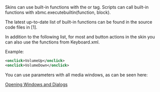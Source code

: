 Skins can use built-in functions with the <onclick> or <onfocus> tag. Scripts can call built-in functions with xbmc.executebuiltin(function, block).  

The latest up-to-date list of built-in functions can be found in the source code files in [1].  

In addition to the following list, for most <onclick> and <onfocus> button actions in the skin you can also use the functions from Keyboard.xml.  

Example:  

```xml
<onclick>VolumeUp</onclick>
<onclick>VolumeDown</onclick>
```

You can use parameters with all media windows, as can be seen here:  

[Opening Windows and Dialogs](http://kodi.wiki/view/Opening_Windows_and_Dialogs)  

